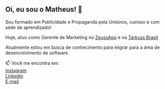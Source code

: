 ## Oi, eu sou o Matheus! 👋

Sou formado em Publicidade e Propaganda pela Unisinos, curioso e com sede de aprendizado!

Hoje, atuo como Gerente de Marketing no [ZeussApp](instagram.com/zeussapp) e na [Tarkuss Brasil](instagram.com/tarkussbrasil). 

Atualmente estou em busca de conhecimento para migrar para a área de desenvolvimento de software. 

📫 Você me encontra em:\
[Instagram](instagram.com/matheusantns)\
[Linkedin](https://www.linkedin.com/in/matheus-antunes-b42687129/)\
[E-mail](mta.santos@gmail.com)
